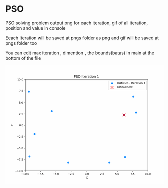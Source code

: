 # PSO

PSO solving problem output png for each iteration, gif of all iteration, position and value in console

Eeach Iteration will be saved at pngs folder as png and gif will be saved at pngs folder too

You can edit max iteration , dimention , the bounds(batas) in main at the bottom of the file

![](https://github.com/AndyCole1179/PSO/blob/main/pso_animation.gif)
